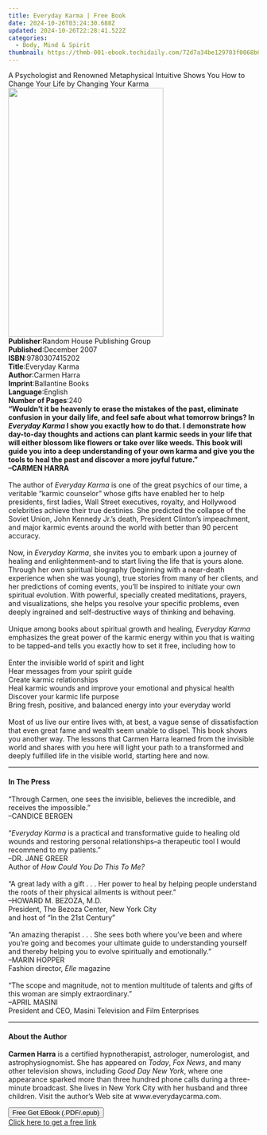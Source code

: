 ```yaml
---
title: Everyday Karma | Free Book
date: 2024-10-26T03:24:30.688Z
updated: 2024-10-26T22:28:41.522Z
categories:
  - Body, Mind & Spirit
thumbnail: https://thmb-001-ebook.techidaily.com/72d7a34be129703f0068b093e8c47fa4332bbcfbff1a096e3263608fbcd70476.jpg
---
```

<main id="book-container">
  <div class="flex flex-col">
    <div class="book-brief flex-1 py-6 px-4 sm:p-6 md:py-10 md:px-8">
      <!-- brief-->
      <div class="book-brief-main">
        A Psychologist and Renowned Metaphysical Intuitive Shows You How to
        Change Your Life by Changing Your Karma
      </div>
    </div>
    <div
      class="book-meta-info flex-1 grid gap-4 col-start-1 col-end-3 row-start-1 sm:mb-6 sm:grid-cols-4 lg:gap-6 lg:col-start-2 lg:row-end-6 lg:row-span-6 lg:mb-0"
    >
      <div
        class="book-meta-info-left place-content-center mt-4 p-4 text-sm leading-6 col-start-2 col-span-2 dark:text-slate-400"
      >
        <img
          class="w-full h-500 object-cover rounded-lg sm:h-255 sm:col-span-2 lg:col-span-full"
          src="https://img-001-ebook.techidaily.com/798ca5f961914e4c8c50a7f233431fd343e337012bd07260504dac7f47920c42.jpg"
          alt=""
          width="312"
          height="500"
        />
      </div>
      <div
        class="book-meta-info-right mt-2 col-start-1 row-start-2 col-span-3 self-center"
      >
        <!-- meta data  -->
        <div class="flex flex-col px-4 md:px-8">
          <div class="flex-1">
            <strong>Publisher</strong>:<span class="px-2"
              >Random House Publishing Group</span
            >
          </div>
          <div class="flex-1">
            <strong>Published</strong>:<span class="px-2">December 2007</span>
          </div>
          <div class="flex-1">
            <strong>ISBN</strong>:<span class="px-2">9780307415202</span>
          </div>
          <div class="flex-1">
            <strong>Title</strong>:<span class="px-2">Everyday Karma</span>
          </div>
          <div class="flex-1">
            <strong>Author</strong>:<span class="px-2">Carmen Harra</span>
          </div>
          <div class="flex-1">
            <strong>Imprint</strong>:<span class="px-2">Ballantine Books</span>
          </div>
          <div class="flex-1">
            <strong>Language</strong>:<span class="px-2">English</span>
          </div>
          <div class="flex-1">
            <strong>Number of Pages</strong>:<span class="px-2">240</span>
          </div>
        </div>
      </div>
    </div>
    <div class="book-description flex-1 py-6 px-4 sm:p-6 md:py-10 md:px-8">
      <div class="book-description-main">
        <div accordion-content="" id="description">
          <b
            >“Wouldn’t it be heavenly to erase the mistakes of the past,
            eliminate confusion in your daily life, and feel safe about what
            tomorrow brings? In <i>Everyday Karma</i> I show you exactly how to
            do that. I demonstrate how day-to-day thoughts and actions can plant
            karmic seeds in your life that will either blossom like flowers or
            take over like weeds. This book will guide you into a deep
            understanding of your own karma and give you the tools to heal the
            past and discover a more joyful future.”<br />–CARMEN HARRA<br /></b
          ><br />The author of <i>Everyday Karma</i> is one of the great
          psychics of our time, a veritable “karmic counselor” whose gifts have
          enabled her to help presidents, first ladies, Wall Street executives,
          royalty, and Hollywood celebrities achieve their true destinies. She
          predicted the collapse of the Soviet Union, John Kennedy Jr.’s death,
          President Clinton’s impeachment, and major karmic events around the
          world with better than 90 percent accuracy.<br /><br />Now, in
          <i>Everyday Karma</i>, she invites you to embark upon a journey of
          healing and enlightenment–and to start living the life that is yours
          alone. Through her own spiritual biography (beginning with a
          near-death experience when she was young), true stories from many of
          her clients, and her predictions of coming events, you’ll be inspired
          to initiate your own spiritual evolution. With powerful, specially
          created meditations, prayers, and visualizations, she helps you
          resolve your specific problems, even deeply ingrained and
          self-destructive ways of thinking and behaving.<br /><br />Unique
          among books about spiritual growth and healing,
          <i>Everyday Karma</i> emphasizes the great power of the karmic energy
          within you that is waiting to be tapped–and tells you exactly how to
          set it free, including how to<br /><br />
          Enter the invisible world of spirit and light<br />
          Hear messages from your spirit guide<br />
          Create karmic relationships<br />
          Heal karmic wounds and improve your emotional and physical health<br />
          Discover your karmic life purpose<br />
          Bring fresh, positive, and balanced energy into your everyday world<br /><br />Most
          of us live our entire lives with, at best, a vague sense of
          dissatisfaction that even great fame and wealth seem unable to dispel.
          This book shows you another way. The lessons that Carmen Harra learned
          from the invisible world and shares with you here will light your path
          to a transformed and deeply fulfilled life in the visible world,
          starting here and now.
        </div>
        <div class="accordion-fader"></div>
      </div>
    </div>
    <div class="book-excerpts flex-1 py-6 px-4 sm:p-6 md:py-10 md:px-8">
      <!-- excerpts-->
      <div class="book-excerpts-main">
        <hr />
        <h4 class="placeholder placeholder-heading">
          <span>In The Press</span>
        </h4>
        <p>
          “Through Carmen, one sees the invisible, believes the incredible, and
          receives the impossible.”<br />–CANDICE BERGEN<br /><br />“<i
            >Everyday Karma</i
          >
          is a practical and transformative guide to healing old wounds and
          restoring personal relationships–a therapeutic tool I would recommend
          to my patients.”<br />–DR. JANE GREER<br />
          Author of <i>How Could You Do This To Me?</i><br /><br />“A great lady
          with a gift . . . Her power to heal by helping people understand the
          roots of their physical ailments is without peer.”<br />–HOWARD M.
          BEZOZA, M.D. <br />
          President, The Bezoza Center, New York City <br />
          and host of “In the 21st Century”<br /><br />“An amazing therapist . .
          . She sees both where you’ve been and where you’re going and becomes
          your ultimate guide to understanding yourself and thereby helping you
          to evolve spiritually and emotionally.”<br />–MARIN HOPPER<br />
          Fashion director, <i>Elle</i> magazine<br /><br />“The scope and
          magnitude, not to mention multitude of talents and gifts of this woman
          are simply extraordinary.”<br />–APRIL MASINI<br />
          President and CEO, Masini Television and Film Enterprises
        </p>
      </div>
    </div>
    <div class="book-about-author flex-1 py-6 px-4 sm:p-6 md:py-10 md:px-8">
      <!-- about author-->
      <div class="book-main-author-main">
        <hr />
        <h4 class="placeholder placeholder-heading">
          <span>About the Author</span>
        </h4>
        <p>
          <b>Carmen Harra</b> is a certified hypnotherapist, astrologer,
          numerologist, and astrophysiognomist. She has appeared on
          <i>Today</i>, <i>Fox News</i>, and many other television shows,
          including <i>Good Day New York</i>, where one appearance sparked more
          than three hundred phone calls during a three-minute broadcast. She
          lives in New York City with her husband and three children. Visit the
          author’s Web site at www.everydaycarma.com.
        </p>
      </div>
    </div>
    <div class="book-free-get flex-1 py-6 px-4 sm:p-6 md:py-10 md:px-8">
      <button
        id="btn-free-get"
        class="bg-blue-500 hover:bg-blue-700 text-white font-bold py-2 px-4 rounded"
      >
        Free Get EBook (.PDF/.epub)
      </button>
      <div id="countdown-display" class="px-2 text-lg mt-2"></div>
      <a
        id="free-link"
        class="hidden bg-blue-500 hover:bg-blue-700 text-white font-bold py-2 px-4 rounded"
        href="https://www.ebooks.com/en-us/book/339630/everyday-karma/carmen-harra/"
        target="_blank"
        >Click here to get a free link</a
      >
    </div>
    <script>
      let countdownTime = 0;
      let countdownInterval = null;
      document
        .getElementById('btn-free-get')
        .addEventListener('click', startCountdown);
      function startCountdown() {
        countdownTime = new Date().getTime() + 60000 * 3;
        countdownInterval = setInterval(updateCountdown, 1000);
        document.getElementById('btn-free-get').disabled = true;
        document
          .getElementById('btn-free-get')
          .classList.add('bg-gray-500', 'cursor-not-allowed');
      }
      function updateCountdown() {
        let currentTime = new Date().getTime();
        let timeLeft = countdownTime - currentTime;
        let secondsLeft = Math.floor(timeLeft / 1000);
        document.getElementById('countdown-display').innerHTML =
          `Remaining time: ${secondsLeft} seconds.`;
        if (secondsLeft <= 0) {
          clearInterval(countdownInterval);
          document.getElementById('btn-free-get').classList.add('hidden');
          document.getElementById('free-link').classList.remove('hidden');
          document.getElementById('countdown-display').innerHTML = '';
        }
      }
    </script>
  </div>
</main>

<ins class="adsbygoogle"
      style="display:block"
      data-ad-client="ca-pub-7571918770474297"
      data-ad-slot="8358498916"
      data-ad-format="auto"
      data-full-width-responsive="true"></ins>
    